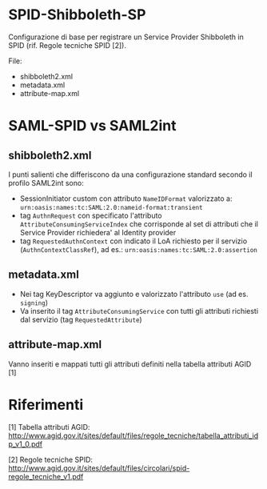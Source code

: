 # SPID-Shibboleth-SP

Configurazione di base per registrare un Service Provider Shibboleth in SPID (rif. Regole tecniche SPID [2]).

File:
* shibboleth2.xml
* metadata.xml
* attribute-map.xml

# SAML-SPID vs SAML2int

## shibboleth2.xml

I punti salienti che differiscono da una configurazione standard secondo il profilo SAML2int sono:
* SessionInitiator custom con attributo `NameIDFormat` valorizzato a:
  `urn:oasis:names:tc:SAML:2.0:nameid-format:transient`
* tag `AuthnRequest` con specificato l'attributo `AttributeConsumingServiceIndex` che corrisponde al set di attributi che il Service Provider richiedera' al Identity provider
* tag `RequestedAuthnContext` con indicato il LoA richiesto per il servizio (`AuthnContextClassRef`), ad es.:
  `urn:oasis:names:tc:SAML:2.0:assertion`

## metadata.xml

* Nei tag KeyDescriptor va aggiunto e valorizzato l'attributo `use` (ad es. `signing`)
* Va inserito il tag `AttributeConsumingService` con tutti gli attributi richiesti dal servizio (tag `RequestedAttribute`)

## attribute-map.xml

Vanno inseriti e mappati tutti gli attributi definiti nella tabella attributi AGID [1]

# Riferimenti

[1] Tabella attributi AGID: http://www.agid.gov.it/sites/default/files/regole_tecniche/tabella_attributi_idp_v1_0.pdf

[2] Regole tecniche SPID: http://www.agid.gov.it/sites/default/files/circolari/spid-regole_tecniche_v1.pdf
